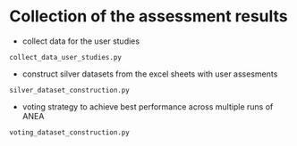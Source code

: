 # Collection of the assessment results 
*  collect data for the user studies
```
collect_data_user_studies.py
```
* construct silver datasets from the excel sheets with user assesments
```
silver_dataset_construction.py
```
* voting strategy to achieve best performance across multiple runs of ANEA
```
voting_dataset_construction.py
```
